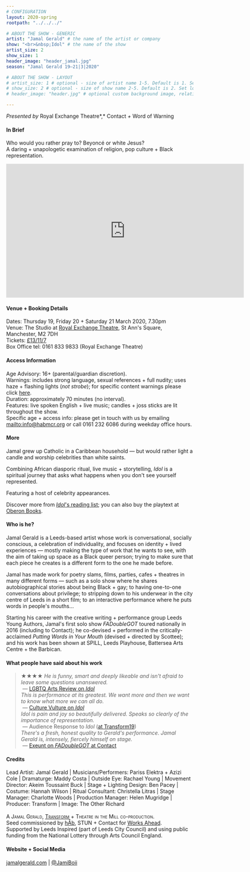 ```yaml
---
# CONFIGURATION
layout: 2020-spring
rootpath: "../../../"

# ABOUT THE SHOW - GENERIC
artist: "Jamal Gerald" # the name of the artist or company
show: "<br>&nbsp;Idol" # the name of the show
artist_size: 2
show_size: 1
header_image: "header_jamal.jpg"    
season: "Jamal Gerald 19—21|3|2020"

# ABOUT THE SHOW - LAYOUT
# artist_size: 1 # optional - size of artist name 1-5. Default is 1. Set longer names to lower values
# show_size: 2 # optional - size of show name 2-5. Default is 2. Set longer names to lower values
# header_image: "header.jpg" # optional custom background image, relative to current page

---
```

*Presented by* Royal Exchange Theatre*,* Contact *+* Word of Warning       
         
#### In Brief      
Who would you rather pray to? Beyoncé or white Jesus?<br>A daring + unapologetic examination of religion, pop culture + Black representation.         
<iframe src="http://player.vimeo.com/video/391239382" width="640" height="360" frameborder="0" allowfullscreen></iframe>          
          
#### Venue + Booking Details           
Dates: Thursday 19, Friday 20 + Saturday 21 March 2020, 7.30pm        
Venue: The Studio at <a href="http://www.royalexchange.co.uk/where-how-to-find-us" target="_blank">Royal Exchange Theatre</a>, St Ann's Square, Manchester, M2 7DH         
Tickets: <a href="http://www.royalexchange.co.uk/whats-on-and-tickets/idol" target="_blank">£13/11/7</a>         
Box Office tel: 0161 833 9833 (Royal Exchange Theatre)           
          
#### Access Information        
Age Advisory: 16+ (parental/guardian discretion).<br>Warnings: includes strong language, sexual references + full nudity; uses haze + flashing lights (*not strobe*); for specific content warnings please click [here](/warnings).<br>Duration: approximately 70 minutes (no interval).<br>Features: live spoken English + live music; candles + joss sticks are lit throughout the show.<br>Specific age + access info: please get in touch with us by emailing <mailto:info@habmcr.org> or call 0161 232 6086 during weekday office hours.         
             
#### More         
Jamal grew up Catholic in a Caribbean household — but would rather light a candle and worship celebrities than white saints.          
          
Combining African diasporic ritual, live music + storytelling, *Idol* is a spiritual journey that asks what happens when you don't see yourself represented.         
        
Featuring a host of celebrity appearances.           
          
Discover more from <a href="http://jamalgerald.com/idol-reading-list" target="_blank">*Idol*'s reading list</a>; you can also buy the playtext at <a href="http://oberonbooks.com" target="_blank">Oberon Books</a>.         
          
#### Who is he?        
Jamal Gerald is a Leeds-based artist whose work is conversational, socially conscious, a celebration of individuality, and focuses on identity + lived experiences — mostly making the type of work that he wants to see, with the aim of taking up space as a Black queer person; trying to make sure that each piece he creates is a different form to the one he made before.

Jamal has made work for poetry slams, films, parties, cafes + theatres in many different forms — such as a solo show where he shares autobiographical stories about being Black + gay; to having one-to-one conversations about privilege; to stripping down to his underwear in the city centre of Leeds in a short film; to an interactive performance where he puts words in people's mouths…

Starting his career with the creative writing + performance group Leeds Young Authors, Jamal's first solo show *FADoubleGOT* toured nationally in 2016 (including to Contact); he co-devised + performed in the critically-acclaimed *Putting Words in Your Mouth* (devised + directed by Scottee); and his work has been shown at SPILL, Leeds Playhouse, Battersea Arts Centre + the Barbican.        
         
#### What people have said about his work        
>★★★★ *He is funny, smart and deeply likeable and isn't afraid to leave some questions unanswered.*<br>&nbsp;— <a href="http://lgbtqarts.com/2020/02/13/review-idol" target="_blank">LGBTQ Arts Review on *Idol*</a><br>*This is performance at its greatest. We want more and then we want to know what more we can all do.*<br>&nbsp;— <a href="http://theculturevulture.co.uk/cultures/jamal-geralds-idol-transform19" target="_blank">Culture Vulture on *Idol*</a><br>*Idol is pain and joy so beautifully delivered. Speaks so clearly of the importance of representation.*<br>&nbsp;— Audience Response to *Idol* (<a href="http://transformfestival.org/event/idol" target="_blank">at Transform19</a>)<br>*There's a fresh, honest quality to Gerald's performance. Jamal Gerald is, intensely, fiercely himself on stage.*<br>&nbsp;— <a href="http://exeuntmagazine.com/reviews/review-fadoublegot-at-contact-manchester" target="_blank">Exeunt on *FADoubleGOT* at Contact</a>       
        
#### Credits          
Lead Artist: Jamal Gerald | Musicians/Performers: Pariss Elektra + Azizi Cole | Dramaturge: Maddy Costa | Outside Eye: Rachael Young | Movement Director: Akeim Toussaint Buck | Stage + Lighting Design: Ben Pacey | Costume: Hannah Wilson | Ritual Consultant: Christella Litras | Stage Manager: Charlotte Woods | Production Manager: Helen Mugridge | Producer: Transform | Image: The Other Richard<br><br><span style='font-variant: small-caps'>A Jamal Gerald, <a href="http://transformfestival.org" target="_blank">Transform</a> + Theatre in the Mill co-production.</span><br>Seed commissioned by [hÅb](/hab), STUN + Contact for [Works Ahead](/hab/worksahead).<br>Supported by Leeds Inspired (part of Leeds City Council) and using public funding from the National Lottery through Arts Council England.           
        
#### Website + Social Media        
<a href="http://jamalgerald.com/idol" target="_blank">jamalgerald.com</a> | <a href="http://twitter.com/JamiBoii" target="_blank">@JamiBoii</a>
